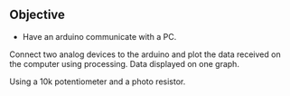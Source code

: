 ## Objective

* Have an arduino communicate with a PC.

Connect two analog devices to the arduino and plot the data received on the computer using processing.
Data displayed on one graph.

Using a 10k potentiometer and a photo resistor.